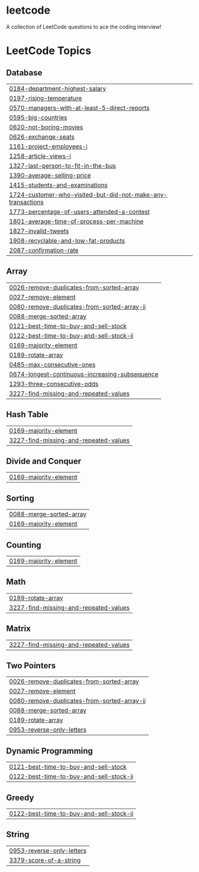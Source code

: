 # leetcode
A collection of LeetCode questions to ace the coding interview!

<!---LeetCode Topics Start-->
# LeetCode Topics
## Database
|  |
| ------- |
| [0184-department-highest-salary](https://github.com/Srikar-jayanthi/leetcode/tree/master/0184-department-highest-salary) |
| [0197-rising-temperature](https://github.com/Srikar-jayanthi/leetcode/tree/master/0197-rising-temperature) |
| [0570-managers-with-at-least-5-direct-reports](https://github.com/Srikar-jayanthi/leetcode/tree/master/0570-managers-with-at-least-5-direct-reports) |
| [0595-big-countries](https://github.com/Srikar-jayanthi/leetcode/tree/master/0595-big-countries) |
| [0620-not-boring-movies](https://github.com/Srikar-jayanthi/leetcode/tree/master/0620-not-boring-movies) |
| [0626-exchange-seats](https://github.com/Srikar-jayanthi/leetcode/tree/master/0626-exchange-seats) |
| [1161-project-employees-i](https://github.com/Srikar-jayanthi/leetcode/tree/master/1161-project-employees-i) |
| [1258-article-views-i](https://github.com/Srikar-jayanthi/leetcode/tree/master/1258-article-views-i) |
| [1327-last-person-to-fit-in-the-bus](https://github.com/Srikar-jayanthi/leetcode/tree/master/1327-last-person-to-fit-in-the-bus) |
| [1390-average-selling-price](https://github.com/Srikar-jayanthi/leetcode/tree/master/1390-average-selling-price) |
| [1415-students-and-examinations](https://github.com/Srikar-jayanthi/leetcode/tree/master/1415-students-and-examinations) |
| [1724-customer-who-visited-but-did-not-make-any-transactions](https://github.com/Srikar-jayanthi/leetcode/tree/master/1724-customer-who-visited-but-did-not-make-any-transactions) |
| [1773-percentage-of-users-attended-a-contest](https://github.com/Srikar-jayanthi/leetcode/tree/master/1773-percentage-of-users-attended-a-contest) |
| [1801-average-time-of-process-per-machine](https://github.com/Srikar-jayanthi/leetcode/tree/master/1801-average-time-of-process-per-machine) |
| [1827-invalid-tweets](https://github.com/Srikar-jayanthi/leetcode/tree/master/1827-invalid-tweets) |
| [1908-recyclable-and-low-fat-products](https://github.com/Srikar-jayanthi/leetcode/tree/master/1908-recyclable-and-low-fat-products) |
| [2087-confirmation-rate](https://github.com/Srikar-jayanthi/leetcode/tree/master/2087-confirmation-rate) |
## Array
|  |
| ------- |
| [0026-remove-duplicates-from-sorted-array](https://github.com/Srikar-jayanthi/leetcode/tree/master/0026-remove-duplicates-from-sorted-array) |
| [0027-remove-element](https://github.com/Srikar-jayanthi/leetcode/tree/master/0027-remove-element) |
| [0080-remove-duplicates-from-sorted-array-ii](https://github.com/Srikar-jayanthi/leetcode/tree/master/0080-remove-duplicates-from-sorted-array-ii) |
| [0088-merge-sorted-array](https://github.com/Srikar-jayanthi/leetcode/tree/master/0088-merge-sorted-array) |
| [0121-best-time-to-buy-and-sell-stock](https://github.com/Srikar-jayanthi/leetcode/tree/master/0121-best-time-to-buy-and-sell-stock) |
| [0122-best-time-to-buy-and-sell-stock-ii](https://github.com/Srikar-jayanthi/leetcode/tree/master/0122-best-time-to-buy-and-sell-stock-ii) |
| [0169-majority-element](https://github.com/Srikar-jayanthi/leetcode/tree/master/0169-majority-element) |
| [0189-rotate-array](https://github.com/Srikar-jayanthi/leetcode/tree/master/0189-rotate-array) |
| [0485-max-consecutive-ones](https://github.com/Srikar-jayanthi/leetcode/tree/master/0485-max-consecutive-ones) |
| [0674-longest-continuous-increasing-subsequence](https://github.com/Srikar-jayanthi/leetcode/tree/master/0674-longest-continuous-increasing-subsequence) |
| [1293-three-consecutive-odds](https://github.com/Srikar-jayanthi/leetcode/tree/master/1293-three-consecutive-odds) |
| [3227-find-missing-and-repeated-values](https://github.com/Srikar-jayanthi/leetcode/tree/master/3227-find-missing-and-repeated-values) |
## Hash Table
|  |
| ------- |
| [0169-majority-element](https://github.com/Srikar-jayanthi/leetcode/tree/master/0169-majority-element) |
| [3227-find-missing-and-repeated-values](https://github.com/Srikar-jayanthi/leetcode/tree/master/3227-find-missing-and-repeated-values) |
## Divide and Conquer
|  |
| ------- |
| [0169-majority-element](https://github.com/Srikar-jayanthi/leetcode/tree/master/0169-majority-element) |
## Sorting
|  |
| ------- |
| [0088-merge-sorted-array](https://github.com/Srikar-jayanthi/leetcode/tree/master/0088-merge-sorted-array) |
| [0169-majority-element](https://github.com/Srikar-jayanthi/leetcode/tree/master/0169-majority-element) |
## Counting
|  |
| ------- |
| [0169-majority-element](https://github.com/Srikar-jayanthi/leetcode/tree/master/0169-majority-element) |
## Math
|  |
| ------- |
| [0189-rotate-array](https://github.com/Srikar-jayanthi/leetcode/tree/master/0189-rotate-array) |
| [3227-find-missing-and-repeated-values](https://github.com/Srikar-jayanthi/leetcode/tree/master/3227-find-missing-and-repeated-values) |
## Matrix
|  |
| ------- |
| [3227-find-missing-and-repeated-values](https://github.com/Srikar-jayanthi/leetcode/tree/master/3227-find-missing-and-repeated-values) |
## Two Pointers
|  |
| ------- |
| [0026-remove-duplicates-from-sorted-array](https://github.com/Srikar-jayanthi/leetcode/tree/master/0026-remove-duplicates-from-sorted-array) |
| [0027-remove-element](https://github.com/Srikar-jayanthi/leetcode/tree/master/0027-remove-element) |
| [0080-remove-duplicates-from-sorted-array-ii](https://github.com/Srikar-jayanthi/leetcode/tree/master/0080-remove-duplicates-from-sorted-array-ii) |
| [0088-merge-sorted-array](https://github.com/Srikar-jayanthi/leetcode/tree/master/0088-merge-sorted-array) |
| [0189-rotate-array](https://github.com/Srikar-jayanthi/leetcode/tree/master/0189-rotate-array) |
| [0953-reverse-only-letters](https://github.com/Srikar-jayanthi/leetcode/tree/master/0953-reverse-only-letters) |
## Dynamic Programming
|  |
| ------- |
| [0121-best-time-to-buy-and-sell-stock](https://github.com/Srikar-jayanthi/leetcode/tree/master/0121-best-time-to-buy-and-sell-stock) |
| [0122-best-time-to-buy-and-sell-stock-ii](https://github.com/Srikar-jayanthi/leetcode/tree/master/0122-best-time-to-buy-and-sell-stock-ii) |
## Greedy
|  |
| ------- |
| [0122-best-time-to-buy-and-sell-stock-ii](https://github.com/Srikar-jayanthi/leetcode/tree/master/0122-best-time-to-buy-and-sell-stock-ii) |
## String
|  |
| ------- |
| [0953-reverse-only-letters](https://github.com/Srikar-jayanthi/leetcode/tree/master/0953-reverse-only-letters) |
| [3379-score-of-a-string](https://github.com/Srikar-jayanthi/leetcode/tree/master/3379-score-of-a-string) |
<!---LeetCode Topics End-->
